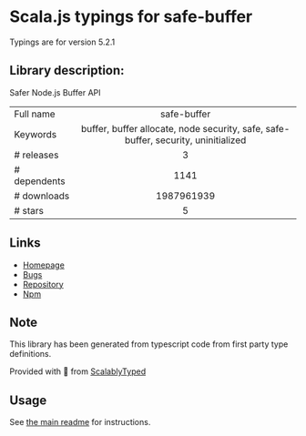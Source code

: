 
# Scala.js typings for safe-buffer

Typings are for version 5.2.1

## Library description:
Safer Node.js Buffer API

|                    |                 |
| ------------------ | :-------------: |
| Full name          | safe-buffer |
| Keywords           | buffer, buffer allocate, node security, safe, safe-buffer, security, uninitialized |
| # releases         | 3 |
| # dependents       | 1141 |
| # downloads        | 1987961939 |
| # stars            | 5 |

## Links
- [Homepage](https://github.com/feross/safe-buffer)
- [Bugs](https://github.com/feross/safe-buffer/issues)
- [Repository](https://github.com/feross/safe-buffer)
- [Npm](https://www.npmjs.com/package/safe-buffer)
    


## Note
This library has been generated from typescript code from first party type definitions.

Provided with :purple_heart: from [ScalablyTyped](https://github.com/oyvindberg/ScalablyTyped)

## Usage
See [the main readme](../../readme.md) for instructions.



